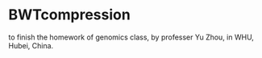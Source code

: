 # BWTcompression
to finish the homework of genomics class, by professer Yu Zhou, in WHU, Hubei, China.
